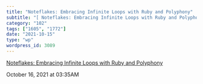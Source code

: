 ```yaml
---
title: "Noteflakes: Embracing Infinite Loops with Ruby and Polyphony"
subtitle: "[ Noteflakes: Embracing Infinite Loops with Ruby and Polyphony](https://noteflakes.com/articles/2021..."
category: "102"
tags: ["1605", "1772"]
date: "2021-10-15"
type: "wp"
wordpress_id: 3089
---
```

[ Noteflakes: Embracing Infinite Loops with Ruby and Polyphony](https://noteflakes.com/articles/2021-10-14-embracing-infinite-loops)
 
October 16, 2021 at 03:35AM